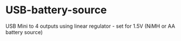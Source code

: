 # USB-battery-source
USB Mini to 4 outputs using linear regulator - set for 1.5V (NiMH or AA battery source)
